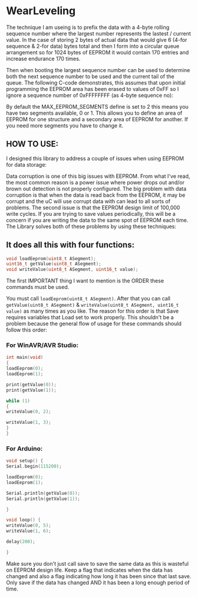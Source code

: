 # WearLeveling

The technique I am useing is to prefix the data with a 4-byte rolling sequence number where the largest number represents the lastest / current value.
In the case of storing 2 bytes of actual data that would give 6 (4-for sequence & 2-for data) bytes total and then I form into a circular queue arrangement so for 1024 bytes of EEPROM it would contain 170 entries and increase endurance 170 times.

Then when booting the largest sequence number can be used to determine both the next sequence number to be used and the current tail of the queue.
The following C-code demonstrates, this assumes that upon initial programming the EEPROM area has been erased to values of 0xFF so I ignore a sequence number of 0xFFFFFFFF (as 4-byte sequence no):


By default the MAX_EEPROM_SEGMENTS define is set to 2 this means you have two segments available, 0 or 1.
This allows you to define an area of EEPROM for one structure and a secondary area of EEPROM for another.
If you need more segments you have to change it.


## HOW TO USE:

I designed this library to address a couple of issues when using EEPROM for data storage:

Data corruption is one of this big issues with EEPROM.  From what I've read, the most common reason is a power issue where power drops out and/or brown out detection is not properly configured.
The big problem with data corruption is that when the data is read back from the EEPROM, it may be corrupt and the uC will use corrupt data with can lead to all sorts of problems.
The second issue is that the EEPROM design limit of 100,000 write cycles. If you are trying to save values periodically, this will be a concern if you are writing the data to the same spot of EEPROM each time.
The Library solves both of these problems by using these techniques:


## It does all this with four functions:
```c
void loadEeprom(uint8_t ASegment);
uint16_t getValue(uint8_t ASegment);
void writeValue(uint8_t ASegment, uint16_t value);
```
The first IMPORTANT thing I want to mention is the ORDER these commands must be used.

You must call `loadEeprom(uint8_t ASegment)`. After that you can call `getValue(uint8_t ASegment)` & `writeValue(uint8_t ASegment, uint16_t value)` as many times as you like.
The reason for this order is that Save requires variables that Load set to work properly.
This shouldn't be a problem because the general flow of usage for these commands should follow this order:

### For WinAVR/AVR Studio:
```c
int main(void)
{
loadEeprom(0);
loadEeprom(1);

print(getValue(0));
print(getValue(1));

while (1)
{
writeValue(0, 2);

writeValue(1, 3);
}
}
```

### For Arduino:
```c
void setup() {
Serial.begin(115200);

loadEeprom(0);
loadEeprom(1);

Serial.println(getValue(0));
Serial.println(getValue(1));

}

void loop() {
writeValue(0, 5);
writeValue(1, 6);

delay(200);

}
```
Make sure you don't just call save to save the same data as this is wasteful on EEPROM design life.
Keep a flag that indicates when the data has changed and also a flag indicating how long it has been since that last save.
Only save if the data has changed AND it has been a long enough period of time.
